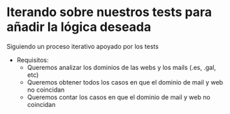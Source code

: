 # Iterando sobre nuestros tests para añadir la lógica deseada

Siguiendo un proceso iterativo apoyado por los tests 

- Requisitos:
  - Queremos analizar los dominios de las webs y los mails (.es, .gal, etc)
  - Queremos obtener todos los casos en que el dominio de mail y web no coincidan
  - Queremos contar los casos en que el dominio de mail y web no coincidan